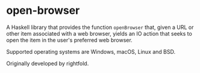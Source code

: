 # open-browser

A Haskell library that provides the function `openBrowser` that, given a URL or
other item associated with a web browser, yields an IO action that seeks to open
the item in the user's preferred web browser.

Supported operating systems are Windows, macOS, Linux and BSD.

Originally developed by rightfold.
